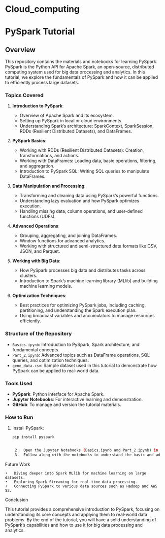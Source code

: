 # Cloud_computing

# PySpark Tutorial

## Overview
This repository contains the materials and notebooks for learning PySpark. PySpark is the Python API for Apache Spark, an open-source, distributed computing system used for big data processing and analytics. In this tutorial, we explore the fundamentals of PySpark and how it can be applied to efficiently process large datasets.

### Topics Covered
1. **Introduction to PySpark**:
   - Overview of Apache Spark and its ecosystem.
   - Setting up PySpark in local or cloud environments.
   - Understanding Spark’s architecture: SparkContext, SparkSession, RDDs (Resilient Distributed Datasets), and DataFrames.

2. **PySpark Basics**:
   - Working with RDDs (Resilient Distributed Datasets): Creation, transformations, and actions.
   - Working with DataFrames: Loading data, basic operations, filtering, and aggregation.
   - Introduction to PySpark SQL: Writing SQL queries to manipulate DataFrames.

3. **Data Manipulation and Processing**:
   - Transforming and cleaning data using PySpark’s powerful functions.
   - Understanding lazy evaluation and how PySpark optimizes execution.
   - Handling missing data, column operations, and user-defined functions (UDFs).

4. **Advanced Operations**:
   - Grouping, aggregating, and joining DataFrames.
   - Window functions for advanced analytics.
   - Working with structured and semi-structured data formats like CSV, JSON, and Parquet.

5. **Working with Big Data**:
   - How PySpark processes big data and distributes tasks across clusters.
   - Introduction to Spark’s machine learning library (MLlib) and building machine learning models.

6. **Optimization Techniques**:
   - Best practices for optimizing PySpark jobs, including caching, partitioning, and understanding the Spark execution plan.
   - Using broadcast variables and accumulators to manage resources efficiently.

### Structure of the Repository
- `Basics.ipynb`: Introduction to PySpark, Spark architecture, and fundamental concepts.
- `Part_2.ipynb`: Advanced topics such as DataFrame operations, SQL queries, and optimization techniques.
- `gene_data.csv`: Sample dataset used in this tutorial to demonstrate how PySpark can be applied to real-world data.
  
### Tools Used
- **PySpark**: Python interface for Apache Spark.
- **Jupyter Notebooks**: For interactive learning and demonstration.
- **GitHub**: To manage and version the tutorial materials.

### How to Run
1. Install PySpark:
   ```bash
   pip install pyspark


	2.	Open the Jupyter Notebooks (Basics.ipynb and Part_2.ipynb) in your local environment.
	3.	Follow along with the notebooks to understand the basic and advanced operations in PySpark.

Future Work

	•	Diving deeper into Spark MLlib for machine learning on large datasets.
	•	Exploring Spark Streaming for real-time data processing.
	•	Connecting PySpark to various data sources such as Hadoop and AWS S3.

Conclusion

This tutorial provides a comprehensive introduction to PySpark, focusing on understanding its core concepts and applying them to real-world data problems. By the end of the tutorial, you will have a solid understanding of PySpark’s capabilities and how to use it for big data processing and analytics.
